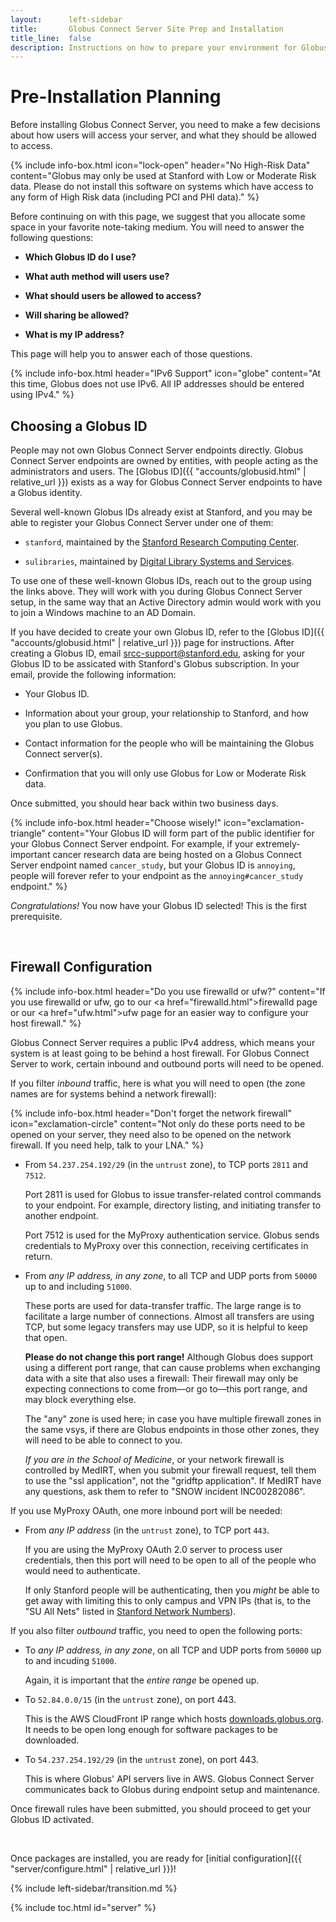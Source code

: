 ```yaml
---
layout:      left-sidebar
title:       Globus Connect Server Site Prep and Installation
title_line:  false
description: Instructions on how to prepare your environment for Globus Connect Server.
---
```


# Pre-Installation Planning

Before installing Globus Connect Server, you need to make a few decisions about
how users will access your server, and what they should be allowed to access.

{% include info-box.html
   icon="lock-open"
   header="No High-Risk Data"
   content="Globus may only be used at Stanford with Low or Moderate Risk data.
   Please do not install this software on systems which have access to any form
   of High Risk data (including PCI and PHI data)."
%}

Before continuing on with this page, we suggest that you allocate some space in
your favorite note-taking medium.  You will need to answer the following
questions:


* **Which Globus ID do I use?**

* **What auth method will users use?**

* **What should users be allowed to access?**

* **Will sharing be allowed?**

* **What is my IP address?**

This page will help you to answer each of those questions.

{% include info-box.html
   header="IPv6 Support"
   icon="globe"
   content="At this time, Globus does not use IPv6.  All IP addresses should be entered using IPv4."
%}

## Choosing a Globus ID

People may not own Globus Connect Server endpoints directly.  Globus Connect
Server endpoints are owned by entities, with people acting as the
administrators and users.  The [Globus ID]({{ "accounts/globusid.html" |
relative_url }}) exists as a way for Globus Connect Server endpoints to have a
Globus identity.

Several well-known Globus IDs already exist at Stanford, and you may be able
to register your Globus Connect Server under one of them:

* `stanford`, maintained by the [Stanford Research Computing Center](https://srcc.stanford.edu/).

* `sulibraries`, maintained by [Digital Library Systems and Services](https://library.stanford.edu/department/digital-library-systems-and-services-dlss).

To use one of these well-known Globus IDs, reach out to the group using the
links above.  They will work with you during Globus Connect Server setup, in
the same way that an Active Directory admin would work with you to join a
Windows machine to an AD Domain.

If you have decided to create your own Globus ID, refer to the
[Globus ID]({{
"accounts/globusid.html" | relative_url }}) page for instructions.  After
creating a Globus ID, email <srcc-support@stanford.edu>, asking for your Globus
ID to be assicated with Stanford's Globus subscription.  In your email, provide
the following information:

* Your Globus ID.

* Information about your group, your relationship to Stanford, and how you plan
  to use Globus.

* Contact information for the people who will be maintaining the Globus Connect
  server(s).

* Confirmation that you will only use Globus for Low or Moderate Risk data.

Once submitted, you should hear back within two business days.

{% include info-box.html
   header="Choose wisely!"
   icon="exclamation-triangle"
   content="Your Globus ID will form part of the public identifier for
your Globus Connect Server endpoint.  For example, if your extremely-important
cancer research data are being hosted on a Globus Connect Server endpoint named
`cancer_study`, but your Globus ID is `annoying`, people will forever refer to
your endpoint as the `annoying#cancer_study` endpoint."
%}

*Congratulations!*  You now have your Globus ID selected!  This is the first
prerequisite.

&nbsp;

## Firewall Configuration

{% include info-box.html
   header="Do you use firewalld or ufw?"
   content="If you use firewalld or ufw, go to our <a href=\"firewalld.html\">firewalld page</a> or our <a href=\"ufw.html\">ufw page</a> for an easier way to configure your host firewall."
%}

Globus Connect Server requires a public IPv4 address, which means your system is
at least going to be behind a host firewall.  For Globus Connect Server to
work, certain inbound and outbound ports will need to be opened.

If you filter _inbound_ traffic, here is what you will need to open (the zone
names are for systems behind a network firewall):

{% include info-box.html
   header="Don't forget the network firewall"
   icon="exclamation-circle"
   content="Not only do these ports need to be opened on your server, they need
   also to be opened on the network firewall.  If you need help, talk to your
   LNA."
%}

* From `54.237.254.192/29` (in the `untrust` zone), to TCP ports `2811` and
  `7512`.

  Port 2811 is used for Globus to issue transfer-related control commands to
  your endpoint.  For example, directory listing, and initiating transfer to
  another endpoint.

  Port 7512 is used for the MyProxy authentication service.  Globus sends
  credentials to MyProxy over this connection, receiving certificates in
  return.

* From _any IP address, in any zone_, to all TCP and UDP ports from `50000` up
  to and including `51000`.

  These ports are used for data-transfer traffic.  The large range is to
  facilitate a large number of connections.  Almost all transfers are using
  TCP, but some legacy transfers may use UDP, so it is helpful to keep that
  open.

  **Please do not change this port range!**  Although Globus does support using
  a different port range, that can cause problems when exchanging data with a
  site that also uses a firewall: Their firewall may only be expecting
  connections to come from—or go to—this port range, and may block
  everything else.

  The "any" zone is used here; in case you have multiple firewall zones in the
  same vsys, if there are Globus endpoints in those other zones, they will need
  to be able to connect to you.

  _If you are in the School of Medicine_, or your network firewall is
  controlled by MedIRT, when you submit your firewall request, tell them to use
  the "ssl application", not the "gridftp application".  If MedIRT have any
  questions, ask them to refer to "SNOW incident INC00282086".

If you use MyProxy OAuth, one more inbound port will be needed:

* From _any IP address_ (in the `untrust` zone), to TCP port `443`.

  If you are using the MyProxy OAuth 2.0 server to process user credentials,
  then this port will need to be open to all of the people who would
  need to authenticate.
  
  If only Stanford people will be authenticating, then you _might_ be able to
  get away with limiting this to only campus and VPN IPs (that is, to the "SU
  All Nets" listed in [Stanford Network
  Numbers](https://uit.stanford.edu/guide/lna/network-numbers)).

If you also filter _outbound_ traffic, you need to open the following ports:

* To _any IP address, in any zone_, on all TCP and UDP ports from `50000` up to
  and incuding `51000`.

  Again, it is important that the _entire range_ be opened up.

* To `52.84.0.0/15` (in the `untrust` zone), on port 443.

  This is the AWS CloudFront IP range which hosts
  [downloads.globus.org](https://downloads.globus.org).  It needs to be open
  long enough for software packages to be downloaded.

* To `54.237.254.192/29` (in the `untrust` zone), on port 443.

  This is where Globus' API servers live in AWS.  Globus Connect Server
  communicates back to Globus during endpoint setup and maintenance.

Once firewall rules have been submitted, you should proceed to get your Globus
ID activated.

&nbsp;


Once packages are installed, you are ready for [initial configuration]({{
"server/configure.html" | relative_url }})!

{% include left-sidebar/transition.md %}

{% include toc.html id="server" %}

